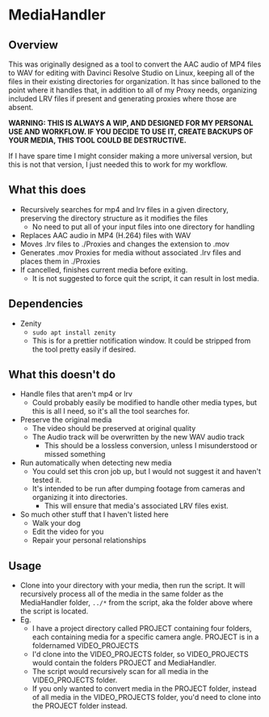 # MediaHandler
## Overview
This was originally designed as a tool to convert the AAC audio of MP4 files to WAV for editing with Davinci Resolve Studio on Linux, keeping all of the files in their existing directories for organization. It has since balloned to the point where it handles that, in addition to all of my Proxy needs, organizing included LRV files if present and generating proxies where those are absent.

**WARNING: THIS IS ALWAYS A WIP, AND DESIGNED FOR MY PERSONAL USE AND WORKFLOW. IF YOU DECIDE TO USE IT, CREATE BACKUPS OF YOUR MEDIA, THIS TOOL COULD BE DESTRUCTIVE.**

If I have spare time I might consider making a more universal version, but this is not that version, I just needed this to work for my workflow.

## What this does
* Recursively searches for mp4 and lrv files in a given directory, preserving the directory structure as it modifies the files
    * No need to put all of your input files into one directory for handling
* Replaces AAC audio in MP4 (H.264) files with WAV
* Moves .lrv files to ./Proxies and changes the extension to .mov
* Generates .mov Proxies for media without associated .lrv files and places them in ./Proxies
* If cancelled, finishes current media before exiting.
    * It is not suggested to force quit the script, it can result in lost media.

## Dependencies
* Zenity
    * `sudo apt install zenity`
    * This is for a prettier notification window. It could be stripped from the tool pretty easily if desired.

## What this doesn't do
* Handle files that aren't mp4 or lrv
   * Could probably easily be modified to handle other media types, but this is all I need, so it's all the tool searches for.
* Preserve the original media
   * The video should be preserved at original quality
   * The Audio track will be overwritten by the new WAV audio track
      * This should be a lossless conversion, unless I misunderstood or missed something
* Run automatically when detecting new media
   * You could set this cron job up, but I would not suggest it and haven't tested it.
   * It's intended to be run after dumping footage from cameras and organizing it into directories.
      * This will ensure that media's associated LRV files exist.
* So much other stuff that I haven't listed here
   * Walk your dog
   * Edit the video for you
   * Repair your personal relationships

## Usage
* Clone into your directory with your media, then run the script. It will recursively process all of the media in the same folder as the MediaHandler folder, `../*` from the script, aka the folder above where the script is located.
* Eg.
   * I have a project directory called PROJECT containing four folders, each containing media for a specific camera angle. PROJECT is in a foldernamed VIDEO_PROJECTS
   * I'd clone into the VIDEO_PROJECTS folder, so VIDEO_PROJECTS would contain the folders PROJECT and MediaHandler.
   * The script would recursively scan for all media in the VIDEO_PROJECTS folder.
   * If you only wanted to convert media in the PROJECT folder, instead of all media in the VIDEO_PROJECTS folder, you'd need to clone into the PROJECT folder instead.
